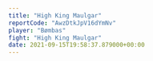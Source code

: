 ```yaml
---
title: "High King Maulgar"
reportCode: "AwzDtkJpV16dYmNv"
player: "Bømbas"
fight: "High King Maulgar"
date: 2021-09-15T19:58:37.879000+00:00
---
```


